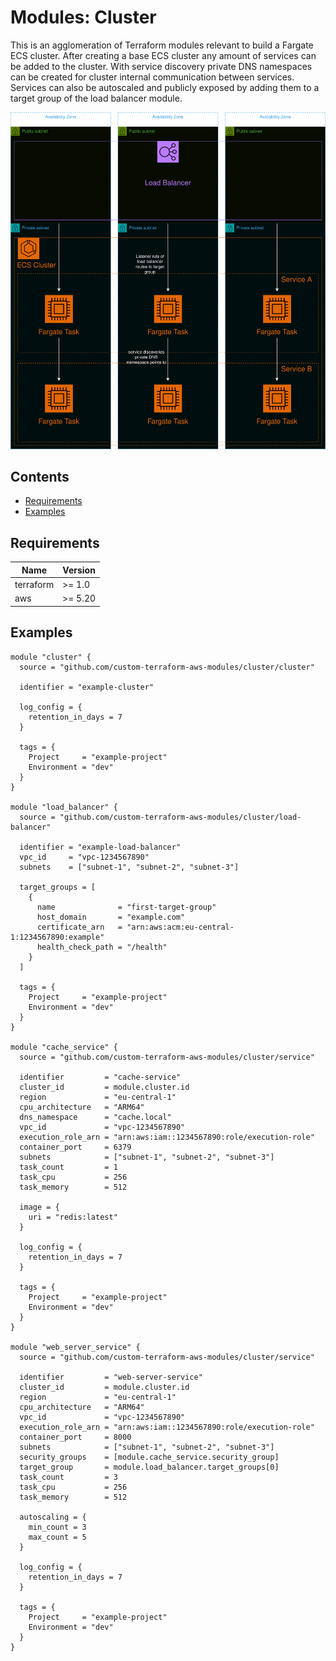 # Modules: Cluster

This is an agglomeration of Terraform modules relevant to build a Fargate ECS cluster. After creating a base ECS cluster any amount of services can be added to the cluster. With service discovery private DNS namespaces can be created for cluster internal communication between services. Services can also be autoscaled and publicly exposed by adding them to a target group of the load balancer module.

![Cluster visualized](.github/diagrams/cluster-transparent.png)

## Contents

- [Requirements](#requirements)
- [Examples](#examples)

## Requirements

| Name      | Version |
| --------- | ------- |
| terraform | >= 1.0  |
| aws       | >= 5.20 |

## Examples

```hcl
module "cluster" {
  source = "github.com/custom-terraform-aws-modules/cluster/cluster"

  identifier = "example-cluster"

  log_config = {
    retention_in_days = 7
  }

  tags = {
    Project     = "example-project"
    Environment = "dev"
  }
}

module "load_balancer" {
  source = "github.com/custom-terraform-aws-modules/cluster/load-balancer"

  identifier = "example-load-balancer"
  vpc_id     = "vpc-1234567890"
  subnets    = ["subnet-1", "subnet-2", "subnet-3"]

  target_groups = [
    {
      name              = "first-target-group"
      host_domain       = "example.com"
      certificate_arn   = "arn:aws:acm:eu-central-1:1234567890:example"
      health_check_path = "/health"
    }
  ]

  tags = {
    Project     = "example-project"
    Environment = "dev"
  }
}

module "cache_service" {
  source = "github.com/custom-terraform-aws-modules/cluster/service"

  identifier         = "cache-service"
  cluster_id         = module.cluster.id
  region             = "eu-central-1"
  cpu_architecture   = "ARM64"
  dns_namespace      = "cache.local"
  vpc_id             = "vpc-1234567890"
  execution_role_arn = "arn:aws:iam::1234567890:role/execution-role"
  container_port     = 6379
  subnets            = ["subnet-1", "subnet-2", "subnet-3"]
  task_count         = 1
  task_cpu           = 256
  task_memory        = 512

  image = {
    uri = "redis:latest"
  }

  log_config = {
    retention_in_days = 7
  }

  tags = {
    Project     = "example-project"
    Environment = "dev"
  }
}

module "web_server_service" {
  source = "github.com/custom-terraform-aws-modules/cluster/service"

  identifier         = "web-server-service"
  cluster_id         = module.cluster.id
  region             = "eu-central-1"
  cpu_architecture   = "ARM64"
  vpc_id             = "vpc-1234567890"
  execution_role_arn = "arn:aws:iam::1234567890:role/execution-role"
  container_port     = 8000
  subnets            = ["subnet-1", "subnet-2", "subnet-3"]
  security_groups    = [module.cache_service.security_group]
  target_group       = module.load_balancer.target_groups[0]
  task_count         = 3
  task_cpu           = 256
  task_memory        = 512

  autoscaling = {
    min_count = 3
    max_count = 5
  }

  log_config = {
    retention_in_days = 7
  }

  tags = {
    Project     = "example-project"
    Environment = "dev"
  }
}
```

